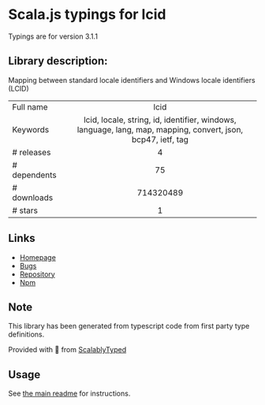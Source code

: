 
# Scala.js typings for lcid

Typings are for version 3.1.1

## Library description:
Mapping between standard locale identifiers and Windows locale identifiers (LCID)

|                    |                 |
| ------------------ | :-------------: |
| Full name          | lcid |
| Keywords           | lcid, locale, string, id, identifier, windows, language, lang, map, mapping, convert, json, bcp47, ietf, tag |
| # releases         | 4 |
| # dependents       | 75 |
| # downloads        | 714320489 |
| # stars            | 1 |

## Links
- [Homepage](https://github.com/sindresorhus/lcid#readme)
- [Bugs](https://github.com/sindresorhus/lcid/issues)
- [Repository](https://github.com/sindresorhus/lcid)
- [Npm](https://www.npmjs.com/package/lcid)
    


## Note
This library has been generated from typescript code from first party type definitions.

Provided with :purple_heart: from [ScalablyTyped](https://github.com/oyvindberg/ScalablyTyped)

## Usage
See [the main readme](../../readme.md) for instructions.


